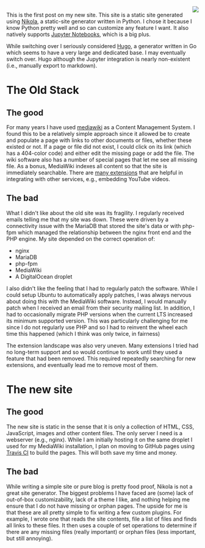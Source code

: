 <!--
.. title: Moving to Static Site Generation
.. slug: moving-to-static-site-generation
.. date: 2019-09-02 10:34:36 UTC+01:00
.. tags: code, website
.. category: documentation
.. link: 
.. description: A brief explanation of why I moved to a static site generator
.. type: text
-->

<img align="right" src="/images/blog/under-construction.png" style="max-height:25vh;">

This is the first post on my new site.  This site is a static site generated using [Nikola](https://getnikola.com/), 
a static-site generator written in Python. I chose it because I know Python pretty well and
so can customize any feature I want. It also natively supports [Jupyter Notebooks](https://jupyter.org/), which is 
a big plus. 

<!-- TEASER_END -->

While switching over I seriously considered [Hugo](https://gohugo.io/), a generator
written in Go which seems to have a very large and dedicated base. I may eventually switch 
over. Hugo although the Jupyter integration is nearly non-existent (i.e., manually export to
markdown).

# The Old Stack

## The good

For many years I have used [mediawiki](https://mediawiki.org) as a Content Management System. 
I found this to be a relatively simple approach since it allowed be to create and populate a page
with links to other documents or files, whether these existed or not. If a page or file did 
not exist, I could click on its link (which has a 404-color code) and either edit the missing
page or add the file.  The wiki software also has a number of special pages that let me see
all missing file.  As a bonus, MediaWiki indexes all content so that the site is immediately 
searchable. There are [many extensions](https://www.mediawiki.org/wiki/Manual:Extensions) that are helpful in integrating with other services,
e.g., embedding YouTube videos. 

## The bad

What I didn't like about the old site was its fragility.  I regularly received emails telling 
me that my site was down.  These were driven by a connectivity issue with the MariaDB that stored
the site's data or with php-fpm which managed the relationship between the nginx front end
and the PHP engine. My site depended on the correct operation of:

* nginx
* MariaDB
* php-fpm
* MediaWiki
* A DigitalOcean droplet

I also didn't like the feeling that I had to regularly patch the software. While I could setup
Ubuntu to automatically apply patches, I was always nervous about doing this with the MediaWiki
software. Instead, I would manually patch when I received an email from their security mailing list.
In addition, I had to occasionally migrate PHP versions when the current LTS increased its minimum
supported version. This was particularly challenging for me since I do not regularly use PHP and so 
I had to reinvent the wheel each time this happened (which I think was only twice, in fairness)

The extension landscape was also very uneven.  Many extensions I tried had no long-term support and 
so would continue to work until they used a feature that had been removed. This required repeatedly 
searching for new extensions, and eventually lead me to remove most of them.  

# The new site

## The good

The new site is static in the sense that it is only a collection of HTML, CSS, JavaScript, images
and other content files.  The only server I need is a webserver (e.g., nginx). While I 
am initially hosting it on the same droplet I used for my MediaWiki installation, I plan 
on moving to GitHub pages using [Travis CI](https://travis-ci.com) to build the pages.  This will both save my time and
money.

## The bad

While writing a simple site or pure blog is pretty food proof, Nikola is not a great site generator.
The biggest problems I have faced are (some) lack of out-of-box customizability, lack of
a theme I like, and nothing helping me ensure that I do not have missing or orphan pages.
The upside for me is that these are all pretty simple to fix writing a few custom plugins. 
For example, I wrote one that reads the site contents, file a list of files and finds all
links to these files.  It then uses a couple of set operations to determine if there are
any missing files (really important) or orphan files (less important, but still annoying).

